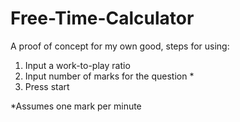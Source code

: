 # Free-Time-Calculator
A proof of concept for my own good, steps for using:
  1) Input a work-to-play ratio
  2) Input number of marks for the question *
  3) Press start

*Assumes one mark per minute
